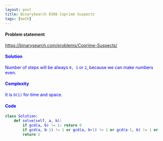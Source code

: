 ```yaml
---
layout: post
title: BinarySearch 0386 Coprime Suspects
tags: [math]
---
```


#### Problem statement

<a href="https://binarysearch.com/problems/Coprime-Suspects/"> <font color = blue>https://binarysearch.com/problems/Coprime-Suspects/

#### Solution
Number of steps will be always `0, 1` or `2`, because we can make numbers even.

#### Complexity
It is `O(1)` for time and space.

#### Code
```python
class Solution:
    def solve(self, a, b):
        if gcd(a, b) != 1: return 0
        if gcd(a, b-1) != 1 or gcd(a, b+1) != 1 or gcd(a-1, b) != 1 or gcd(a+1, b) != 1: return 1
        return 2
```
